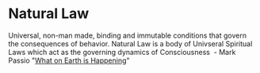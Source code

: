 # Natural Law

Universal, non-man made, binding and immutable conditions that govern the consequences of behavior. 
Natural Law is a body of Univseral Spiritual Laws which act as the governing dynamics of Consciousness  - Mark Passio "[What on Earth is Happening]"

[Natural Law (Wikipedia)]: https://en.wikipedia.org/wiki/Natural_law
[What on Earth is Happening]: http://www.whatonearthishappening.com/